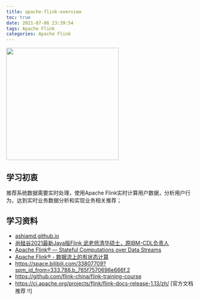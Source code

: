 ```yaml
---
title: apache-flink-overview
toc: true
date: 2021-07-06 23:39:54
tags: Apache Flink
categories: Apache Flink
---
```


<img src="https://flink.apache.org/img/flink-header-logo.svg" width=300 height=300>

## 学习初衷

推荐系统数据需要实时处理，使用Apache Flink实时计算用户数据，分析用户行为，达到实时业务数据分析和实现业务相关推荐；

## 学习资料
 - [ashiamd.github.io](https://ashiamd.github.io/docsify-notes/#/study/BigData/Flink/%E5%B0%9A%E7%A1%85%E8%B0%B7Flink%E5%85%A5%E9%97%A8%E5%88%B0%E5%AE%9E%E6%88%98-%E5%AD%A6%E4%B9%A0%E7%AC%94%E8%AE%B0)
 - [尚硅谷2021最新Java版Flink 武老师清华硕士，原IBM-CDL负责人](https://www.bilibili.com/video/BV1qy4y1q728?p=11&spm_id_from=pageDriver)
 - [Apache Flink® — Stateful Computations over Data Streams](https://flink.apache.org/)
 - [Apache Flink® - 数据流上的有状态计算](https://flink.apache.org/zh/)
 - https://space.bilibili.com/33807709?spm_id_from=333.788.b_765f7570696e666f.2
 - https://github.com/flink-china/flink-training-course
 - https://ci.apache.org/projects/flink/flink-docs-release-1.13/zh/   [官方文档 推荐 ‼️]











